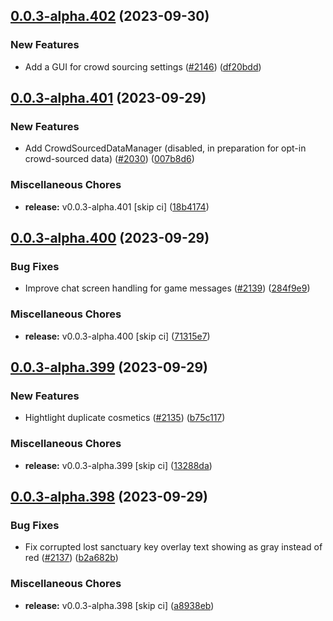 ## [0.0.3-alpha.402](https://github.com/Wynntils/Artemis/compare/v0.0.3-alpha.401...v0.0.3-alpha.402) (2023-09-30)


### New Features

* Add a GUI for crowd sourcing settings ([#2146](https://github.com/Wynntils/Artemis/issues/2146)) ([df20bdd](https://github.com/Wynntils/Artemis/commit/df20bdd5c021cebb697e2f54513065a88d51841a))

## [0.0.3-alpha.401](https://github.com/Wynntils/Artemis/compare/v0.0.3-alpha.400...v0.0.3-alpha.401) (2023-09-29)


### New Features

* Add CrowdSourcedDataManager (disabled, in preparation for opt-in crowd-sourced data) ([#2030](https://github.com/Wynntils/Artemis/issues/2030)) ([007b8d6](https://github.com/Wynntils/Artemis/commit/007b8d6877da6ebb94d78a137666e4b4aaaa53eb))


### Miscellaneous Chores

* **release:** v0.0.3-alpha.401 [skip ci] ([18b4174](https://github.com/Wynntils/Artemis/commit/18b417472f0ed7f411d85cff9226cde6d27296ad))

## [0.0.3-alpha.400](https://github.com/Wynntils/Artemis/compare/v0.0.3-alpha.399...v0.0.3-alpha.400) (2023-09-29)


### Bug Fixes

* Improve chat screen handling for game messages ([#2139](https://github.com/Wynntils/Artemis/issues/2139)) ([284f9e9](https://github.com/Wynntils/Artemis/commit/284f9e9a6093cc27e7e7ff29962ddcd99848753e))


### Miscellaneous Chores

* **release:** v0.0.3-alpha.400 [skip ci] ([71315e7](https://github.com/Wynntils/Artemis/commit/71315e7dc08c218877306a36365d731ac4e182e9))

## [0.0.3-alpha.399](https://github.com/Wynntils/Artemis/compare/v0.0.3-alpha.398...v0.0.3-alpha.399) (2023-09-29)


### New Features

* Hightlight duplicate cosmetics ([#2135](https://github.com/Wynntils/Artemis/issues/2135)) ([b75c117](https://github.com/Wynntils/Artemis/commit/b75c117832003f529f7faccc76ddf5531061ae5a))


### Miscellaneous Chores

* **release:** v0.0.3-alpha.399 [skip ci] ([13288da](https://github.com/Wynntils/Artemis/commit/13288daed7143f74a1f6f15297ae1851d2259792))

## [0.0.3-alpha.398](https://github.com/Wynntils/Artemis/compare/v0.0.3-alpha.397...v0.0.3-alpha.398) (2023-09-29)


### Bug Fixes

* Fix corrupted lost sanctuary key overlay text showing as gray instead of red ([#2137](https://github.com/Wynntils/Artemis/issues/2137)) ([b2a682b](https://github.com/Wynntils/Artemis/commit/b2a682b0641b24186caa656fa4cc3c9877ba20c4))


### Miscellaneous Chores

* **release:** v0.0.3-alpha.398 [skip ci] ([a8938eb](https://github.com/Wynntils/Artemis/commit/a8938eb6bfe3d1cf896cbe1d77b3185294e6c9f6))


